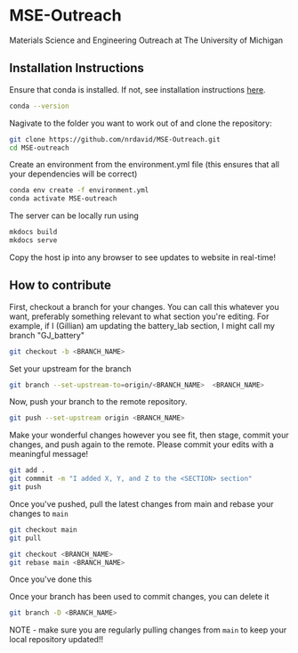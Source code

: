 # MSE-Outreach
Materials Science and Engineering Outreach at The University of Michigan

## Installation Instructions

Ensure that conda is installed. If not, see installation instructions [here](https://conda.io/projects/conda/en/latest/user-guide/install/index.html).
```sh
conda --version
```

Nagivate to the folder you want to work out of and clone the repository:
```sh
git clone https://github.com/nrdavid/MSE-Outreach.git
cd MSE-outreach
```

Create an environment from the environment.yml file (this ensures that all your dependencies will be correct)
```sh
conda env create -f environment.yml
conda activate MSE-outreach
```

The server can be locally run using
```sh
mkdocs build
mkdocs serve
```

Copy the host ip into any browser to see updates to website in real-time!

## How to contribute

First, checkout a branch for your changes. You can call this whatever you want, preferably something relevant to what section you're editing. For example, if I (Gillian) am updating the battery_lab section, I might call my branch "GJ_battery"

```sh
git checkout -b <BRANCH_NAME>
```
Set your upstream for the branch

```sh
git branch --set-upstream-to=origin/<BRANCH_NAME>  <BRANCH_NAME>
```
Now, push your branch to the remote repository.

```sh
git push --set-upstream origin <BRANCH_NAME>
```

Make your wonderful changes however you see fit, then stage, commit your changes, and push again to the remote. Please commit your edits with a meaningful message! 

```sh
git add .
git commmit -m "I added X, Y, and Z to the <SECTION> section"
git push
```

Once you've pushed, pull the latest changes from main and rebase your changes to `main`

```sh
git checkout main 
git pull
```
```sh
git checkout <BRANCH_NAME>
git rebase main <BRANCH_NAME>
```
Once you've done this 

Once your branch has been used to commit changes, you can delete it

```sh
git branch -D <BRANCH_NAME>
```

NOTE -  make sure you are regularly pulling changes from `main` to keep your local repository updated!! 